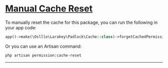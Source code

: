 
# <u>Manual Cache Reset</u>
To manually reset the cache for this package, you can run the following in your app code:
```php
app()->make(\Oslllo\Larakey\Padlock\Cache::class)->forgetCachedPermissions();
```

Or you can use an Artisan command:
```bash
php artisan permission:cache-reset
```

---
